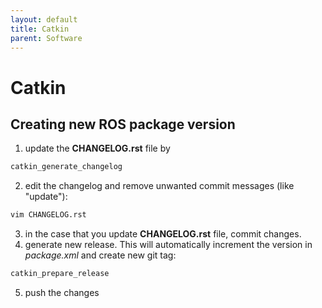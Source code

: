 ```yaml
---
layout: default
title: Catkin
parent: Software
---
```


# Catkin

## Creating new ROS package version

1. update the **CHANGELOG.rst** file by
  ```bash
  catkin_generate_changelog
  ```
2. edit the changelog and remove unwanted commit messages (like "update"):
  ```bash
  vim CHANGELOG.rst
  ```
3. in the case that you update **CHANGELOG.rst** file, commit changes.
4. generate new release. This will automatically increment the version in *package.xml* and create new git tag:
  ```bash
  catkin_prepare_release
  ```
5. push the changes

